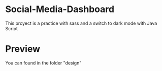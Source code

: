 # Social-Media-Dashboard
This proyect is a practice with sass and a switch to dark mode with Java Script
# Preview
You can found in the folder "design"
